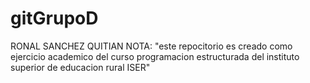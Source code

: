 # gitGrupoD
RONAL SANCHEZ QUITIAN
NOTA: "este repocitorio es creado como ejercicio academico del curso programacion estructurada del instituto superior de educacion rural ISER"
